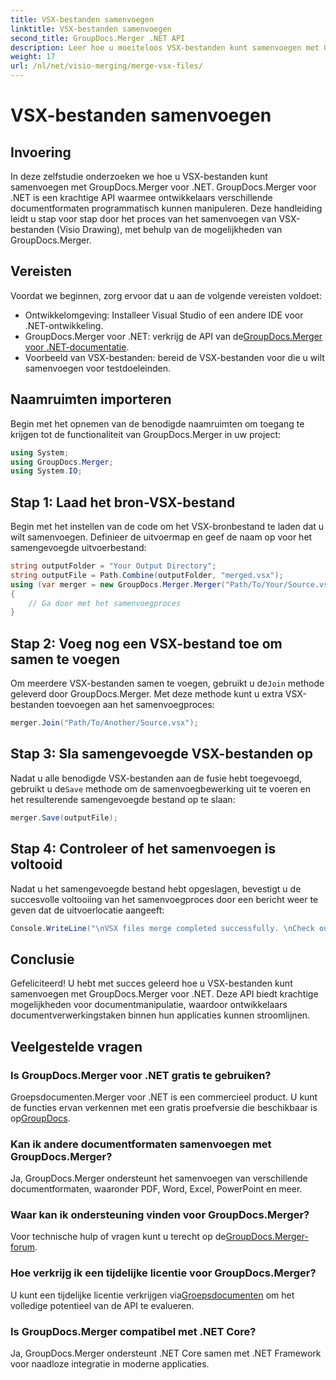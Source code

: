 ```yaml
---
title: VSX-bestanden samenvoegen
linktitle: VSX-bestanden samenvoegen
second_title: GroupDocs.Merger .NET API
description: Leer hoe u moeiteloos VSX-bestanden kunt samenvoegen met GroupDocs.Merger voor .NET. Deze uitgebreide handleiding vereenvoudigt documentmanipulatietaken.
weight: 17
url: /nl/net/visio-merging/merge-vsx-files/
---
```


# VSX-bestanden samenvoegen

## Invoering
In deze zelfstudie onderzoeken we hoe u VSX-bestanden kunt samenvoegen met GroupDocs.Merger voor .NET. GroupDocs.Merger voor .NET is een krachtige API waarmee ontwikkelaars verschillende documentformaten programmatisch kunnen manipuleren. Deze handleiding leidt u stap voor stap door het proces van het samenvoegen van VSX-bestanden (Visio Drawing), met behulp van de mogelijkheden van GroupDocs.Merger.
## Vereisten
Voordat we beginnen, zorg ervoor dat u aan de volgende vereisten voldoet:
- Ontwikkelomgeving: Installeer Visual Studio of een andere IDE voor .NET-ontwikkeling.
-  GroupDocs.Merger voor .NET: verkrijg de API van de[GroupDocs.Merger voor .NET-documentatie](https://tutorials.groupdocs.com/merger/net/).
- Voorbeeld van VSX-bestanden: bereid de VSX-bestanden voor die u wilt samenvoegen voor testdoeleinden.

## Naamruimten importeren
Begin met het opnemen van de benodigde naamruimten om toegang te krijgen tot de functionaliteit van GroupDocs.Merger in uw project:
```csharp
using System; 
using GroupDocs.Merger;
using System.IO;
```
## Stap 1: Laad het bron-VSX-bestand
Begin met het instellen van de code om het VSX-bronbestand te laden dat u wilt samenvoegen. Definieer de uitvoermap en geef de naam op voor het samengevoegde uitvoerbestand:
```csharp
string outputFolder = "Your Output Directory";
string outputFile = Path.Combine(outputFolder, "merged.vsx");
using (var merger = new GroupDocs.Merger.Merger("Path/To/Your/Source.vsx"))
{
    // Ga door met het samenvoegproces
}
```
## Stap 2: Voeg nog een VSX-bestand toe om samen te voegen
 Om meerdere VSX-bestanden samen te voegen, gebruikt u de`Join` methode geleverd door GroupDocs.Merger. Met deze methode kunt u extra VSX-bestanden toevoegen aan het samenvoegproces:
```csharp
merger.Join("Path/To/Another/Source.vsx");
```
## Stap 3: Sla samengevoegde VSX-bestanden op
 Nadat u alle benodigde VSX-bestanden aan de fusie hebt toegevoegd, gebruikt u de`Save` methode om de samenvoegbewerking uit te voeren en het resulterende samengevoegde bestand op te slaan:
```csharp
merger.Save(outputFile);
```
## Stap 4: Controleer of het samenvoegen is voltooid
Nadat u het samengevoegde bestand hebt opgeslagen, bevestigt u de succesvolle voltooiing van het samenvoegproces door een bericht weer te geven dat de uitvoerlocatie aangeeft:
```csharp
Console.WriteLine("\nVSX files merge completed successfully. \nCheck output in {0}", outputFolder);
```

## Conclusie
Gefeliciteerd! U hebt met succes geleerd hoe u VSX-bestanden kunt samenvoegen met GroupDocs.Merger voor .NET. Deze API biedt krachtige mogelijkheden voor documentmanipulatie, waardoor ontwikkelaars documentverwerkingstaken binnen hun applicaties kunnen stroomlijnen.

## Veelgestelde vragen
### Is GroupDocs.Merger voor .NET gratis te gebruiken?
 Groepsdocumenten.Merger voor .NET is een commercieel product. U kunt de functies ervan verkennen met een gratis proefversie die beschikbaar is op[GroupDocs](https://releases.groupdocs.com/).
### Kan ik andere documentformaten samenvoegen met GroupDocs.Merger?
Ja, GroupDocs.Merger ondersteunt het samenvoegen van verschillende documentformaten, waaronder PDF, Word, Excel, PowerPoint en meer.
### Waar kan ik ondersteuning vinden voor GroupDocs.Merger?
 Voor technische hulp of vragen kunt u terecht op de[GroupDocs.Merger-forum](https://forum.groupdocs.com/c/merger/32).
### Hoe verkrijg ik een tijdelijke licentie voor GroupDocs.Merger?
 U kunt een tijdelijke licentie verkrijgen via[Groepsdocumenten](https://purchase.groupdocs.com/temporary-license/) om het volledige potentieel van de API te evalueren.
### Is GroupDocs.Merger compatibel met .NET Core?
Ja, GroupDocs.Merger ondersteunt .NET Core samen met .NET Framework voor naadloze integratie in moderne applicaties.